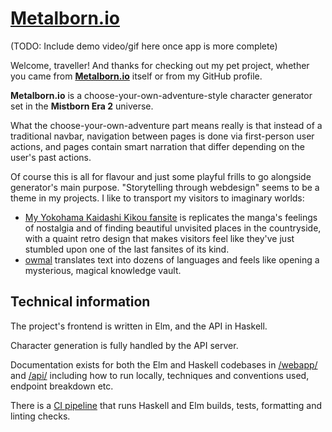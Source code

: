 # [Metalborn.io](https://metalborn.io/)

(TODO: Include demo video/gif here once app is more complete)

Welcome, traveller! And thanks for checking out my pet project, whether you came
from **[Metalborn.io](https://metalborn.io/)** itself or from my GitHub profile.

**Metalborn.io** is a choose-your-own-adventure-style character generator set in
the **Mistborn Era 2** universe.

What the choose-your-own-adventure part means really is that instead of a traditional navbar, navigation between pages is done via first-person user actions, and pages contain smart narration that differ depending on the user's past actions.

Of course this is all for flavour and just some playful frills to go alongside
generator's main purpose. "Storytelling through webdesign" seems to be a theme in my
projects. I like to transport my visitors to imaginary worlds:

- [My Yokohama Kaidashi Kikou fansite](https://alpha.cafe) is replicates the manga's feelings of nostalgia and of finding beautiful unvisited places in the countryside, with a quaint retro design that makes visitors feel like they've just stumbled upon one of the last fansites of its kind.
- [owmal](https://owmal.alpha.cafe) translates text into dozens of languages and feels like opening a mysterious, magical knowledge vault.

## Technical information

The project's frontend is written in Elm, and the API in Haskell.

Character generation is fully handled by the API server.

Documentation exists for both the Elm and Haskell codebases in [/webapp/](./webapp/) and [/api/](./api/) including how to run locally, techniques and conventions used, endpoint breakdown etc.

There is a [CI pipeline](https://github.com/tam-carre/metalborn/actions/runs/3633421876/jobs/6130418618) that runs Haskell and Elm builds, tests, formatting and linting checks.
